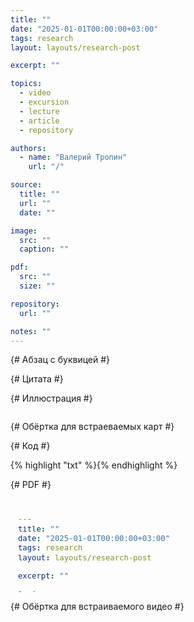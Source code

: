 ```yaml
---
title: ""
date: "2025-01-01T00:00:00+03:00"
tags: research
layout: layouts/research-post

excerpt: ""

topics:
  - video
  - excursion
  - lecture
  - article
  - repository

authors:
  - name: "Валерий Тропин"
    url: "/"

source:
  title: ""
  url: ""
  date: ""

image:
  src: ""
  caption: ""

pdf:
  src: ""
  size: ""

repository:
  url: ""

notes: ""
---
```


{# Абзац с буквицей #}

<p class="drop-cap"></p>

{# Цитата #}

<figure class="quote">
  <blockquote></blockquote>
  <figcaption class="quote-caption"></figcaption>
</figure>

{# Иллюстрация #}

<figure>
  <img src="" alt="">
  <figcaption></figcaption>
</figure>

{# Обёртка для встраеваемых карт #}

<div class="map-frame"></div>

{# Код #}

<div class="code-frame">
  {% highlight "txt" %}{% endhighlight %}
</div>

{# PDF #}

<div class="pdf-frame">
  <iframe
    src="#zoom=page-fit&page=1"
    title="PDF Viewer"
    loading="lazy"
    frameborder="0"
  ></iframe>
</div>

{# Обёртка для встраиваемого видео #}

<div class="video-frame"></div>
